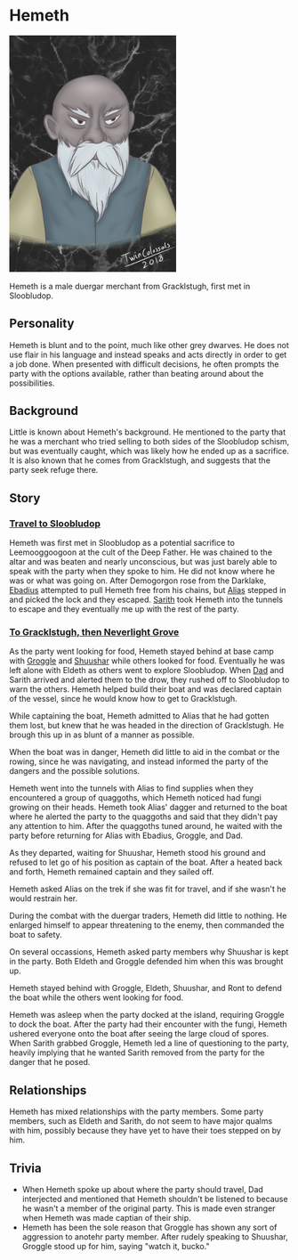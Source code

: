 # Hemeth

<img src="Hemeth.jpg" width="300px">

Hemeth is a male duergar merchant from Gracklstugh, first met in Sloobludop.

## Personality
Hemeth is blunt and to the point, much like other grey dwarves. He does not use flair in his language and instead speaks and acts directly in order to get a job done. When presented with difficult decisions, he often prompts the party with the options available, rather than beating around about the possibilities.

## Background
Little is known about Hemeth's background. He mentioned to the party that he was a merchant who tried selling to both sides of the Sloobludop schism, but was eventually caught, which was likely how he ended up as a sacrifice. It is also known that he comes from Gracklstugh, and suggests that the party seek refuge there.

## Story
### [Travel to Sloobludop](../../sessions/arc02/info.md)
Hemeth was first met in Sloobludop as a potential sacrifice to Leemooggoogoon at the cult of the Deep Father. He was chained to the altar and was beaten and nearly unconscious, but was just barely able to speak with the party when they spoke to him. He did not know where he was or what was going on. After Demogorgon rose from the Darklake, [Ebadius](../pcs/ebadius.md) attempted to pull Hemeth free from his chains, but [Alias](../pcs/alias.md) stepped in and picked the lock and they escaped. [Sarith](sarith.md) took Hemeth into the tunnels to escape and they eventually me up with the rest of the party.

### [To Gracklstugh, then Neverlight Grove](../../sessions/arc03/info.md)
As the party went looking for food, Hemeth stayed behind at base camp with [Groggle](../pcs/groggle.md) and [Shuushar](shuushar.md) while others looked for food. Eventually he was left alone with Eldeth as others went to explore Sloobludop. When [Dad](../pcs/dad.md) and Sarith arrived and alerted them to the drow, they rushed off to Sloobludop to warn the others. Hemeth helped build their boat and was declared captain of the vessel, since he would know how to get to Gracklstugh.

While captaining the boat, Hemeth admitted to Alias that he had gotten them lost, but knew that he was headed in the direction of Gracklstugh. He brough this up in as blunt of a manner as possible.

When the boat was in danger, Hemeth did little to aid in the combat or the rowing, since he was navigating, and instead informed the party of the dangers and the possible solutions.

Hemeth went into the tunnels with Alias to find supplies when they encountered a group of quaggoths, which Hemeth noticed had fungi growing on their heads. Hemeth took Alias' dagger and returned to the boat where he alerted the party to the quaggoths and said that they didn't pay any attention to him. After the quaggoths tuned around, he waited with the party before returning for Alias with Ebadius, Groggle, and Dad.

As they departed, waiting for Shuushar, Hemeth stood his ground and refused to let go of his position as captain of the boat. After a heated back and forth, Hemeth remained captain and they sailed off.

Hemeth asked Alias on the trek if she was fit for travel, and if she wasn't he would restrain her.

During the combat with the duergar traders, Hemeth did little to nothing. He enlarged himself to appear threatening to the enemy, then commanded the boat to safety.

On several occassions, Hemeth asked party members why Shuushar is kept in the party. Both Eldeth and Groggle defended him when this was brought up.

Hemeth stayed behind with Groggle, Eldeth, Shuushar, and Ront to defend the boat while the others went looking for food.

Hemeth was asleep when the party docked at the island, requiring Groggle to dock the boat. After the party had their encounter with the fungi, Hemeth ushered everyone onto the boat after seeing the large cloud of spores. When Sarith grabbed Groggle, Hemeth led a line of questioning to the party, heavily implying that he wanted Sarith removed from the party for the danger that he posed.

## Relationships
Hemeth has mixed relationships with the party members. Some party members, such as Eldeth and Sarith, do not seem to have major qualms with him, possibly because they have yet to have their toes stepped on by him. 

## Trivia
* When Hemeth spoke up about where the party should travel, Dad interjected and mentioned that Hemeth shouldn't be listened to because he wasn't a member of the original party. This is made even stranger when Hemeth was made captian of their ship.
* Hemeth has been the sole reason that Groggle has shown any sort of aggression to anotehr party member. After rudely speaking to Shuushar, Groggle stood up for him, saying "watch it, bucko."
